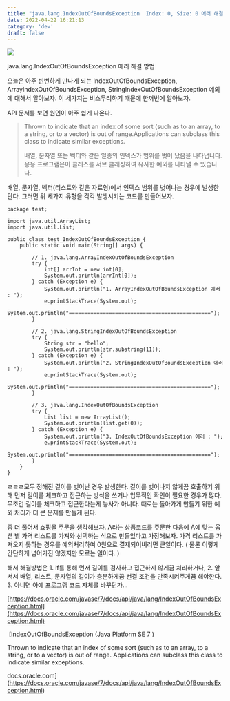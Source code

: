 ```yaml
---
title: "java.lang.IndexOutOfBoundsException  Index: 0, Size: 0 에러 해결 방법( ArrayIndexOutOfBoundsException, StringIndexOutOfBoundsException)"
date: 2022-04-22 16:21:13
category: 'dev'
draft: false
---
```


![](https://blog.kakaocdn.net/dn/cjrGAo/btqAlZfkxiq/jk0KFpPKsKKbEAtI6ugWg1/img.png)

java.lang.IndexOutOfBoundsException 에러 해결 방법

오늘은 아주 빈번하게 만나게 되는 IndexOutOfBoundsException, ArrayIndexOutOfBoundsException, StringIndexOutOfBoundsException 예외에 대해서 알아보자. 이 세가지는 비스무리하기 때문에 한꺼번에 알아보자.

API 문서를 보면 원인이 아주 쉽게 나온다.

> Thrown to indicate that an index of some sort (such as to an array, to a string, or to a vector) is out of range.Applications can subclass this class to indicate similar exceptions.  
>   
> 배열, 문자열 또는 벡터와 같은 일종의 인덱스가 범위를 벗어 났음을 나타냅니다. 응용 프로그램은이 클래스를 서브 클래싱하여 유사한 예외를 나타낼 수 있습니다.

배열, 문자열, 벡터(리스트와 같은 자료형)에서 인덱스 범위를 벗어나는 경우에 발생한단다. 그러면 위 세가지 유형을 각각 발생시키는 코드를 만들어보자.

    package test;
    
    import java.util.ArrayList;
    import java.util.List;
    
    public class test_IndexOutOfBoundsException {
    	public static void main(String[] args) {
    		
    		// 1. java.lang.ArrayIndexOutOfBoundsException
    		try {			
    			int[] arrInt = new int[0];
    			System.out.println(arrInt[0]);
    		} catch (Exception e) {
    			System.out.println("1. ArrayIndexOutOfBoundsException 에러 : ");
    			e.printStackTrace(System.out);
    			System.out.println("==============================================");
    		}
    		
    		// 2. java.lang.StringIndexOutOfBoundsException
    		try {
    			String str = "hello";
    			System.out.println(str.substring(11));
    		} catch (Exception e) {
    			System.out.println("2. StringIndexOutOfBoundsException 에러 : ");
    			e.printStackTrace(System.out);
    			System.out.println("==============================================");
    		}
    		
    		// 3. java.lang.IndexOutOfBoundsException
    		try {
    			List list = new ArrayList();
    			System.out.println(list.get(0));			
    		} catch (Exception e) {
    			System.out.println("3. IndexOutOfBoundsException 에러 : ");
    			e.printStackTrace(System.out);
    			System.out.println("==============================================");
    		}
    	}	
    }
    

ㄹㄹㄹ모두 정해진 길이를 벗어난 경우 발생한다. 길이를 벗어나지 않게끔 호출하기 위해 먼저 길이를 체크하고 접근하는 방식을 쓰거나 업무적인 확인이 필요한 경우가 많다. 무조건 길이를 체크하고 접근한다는게 능사가 아니다. 때로는 돌아가게 만들기 위한 예외 처리가 더 큰 문제를 만들게 된다.

좀 더 풀어서 쇼핑몰 주문을 생각해보자. A라는 상품코드를 주문한 다음에 A에 맞는 옵션 별 가격 리스트를 가져와 선택하는 식으로 만들었다고 가정해보자. 가격 리스트를 가져오지 못하는 경우를 예외처리하여 0원으로 결제되어버리면 큰일이다. ( 물론 이렇게 간단하게 넘어가진 않겠지만 모르는 일이다. ) 

해서 해결방법은 1. if를 통해 먼저 길이를 검사하고 접근하지 않게끔 처리하거나, 2. 앞서서 배열, 리스트, 문자열의 길이가 충분하게끔 선결 조건을 만족시켜주게끔 해야한다. 3. 아니면 아예 프로그램 코드 자체를 바꾸던가...

[https://docs.oracle.com/javase/7/docs/api/java/lang/IndexOutOfBoundsException.html](https://docs.oracle.com/javase/7/docs/api/java/lang/IndexOutOfBoundsException.html)

 [IndexOutOfBoundsException (Java Platform SE 7 )

Thrown to indicate that an index of some sort (such as to an array, to a string, or to a vector) is out of range. Applications can subclass this class to indicate similar exceptions.

docs.oracle.com](https://docs.oracle.com/javase/7/docs/api/java/lang/IndexOutOfBoundsException.html)
